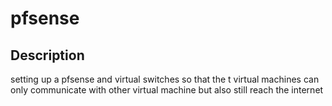 # pfsense

## Description 
setting up a pfsense and virtual switches so that the t virtual machines can only communicate with other virtual machine but also still reach the internet 
